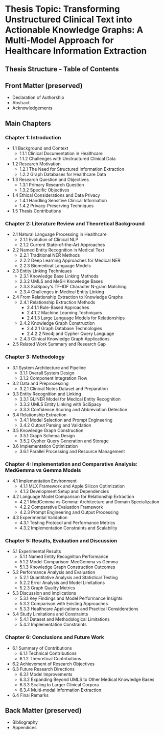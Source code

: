 # Thesis Topic: Transforming Unstructured Clinical Text into Actionable Knowledge Graphs: A Multi-Model Approach for Healthcare Information Extraction

## Thesis Structure - Table of Contents

## Front Matter (preserved)

- Declaration of Authorship
- Abstract  
- Acknowledgements

## Main Chapters

### Chapter 1: Introduction

- 1.1 Background and Context
  - 1.1.1 Clinical Documentation in Healthcare
  - 1.1.2 Challenges with Unstructured Clinical Data
- 1.2 Research Motivation
  - 1.2.1 The Need for Structured Information Extraction
  - 1.2.2 Graph Databases for Healthcare Data
- 1.3 Research Question and Objectives
  - 1.3.1 Primary Research Question
  - 1.3.2 Specific Objectives
- 1.4 Ethical Considerations and Data Privacy
  - 1.4.1 Handling Sensitive Clinical Information
  - 1.4.2 Privacy-Preserving Techniques
- 1.5 Thesis Contributions

### Chapter 2: Literature Review and Theoretical Background

- 2.1 Natural Language Processing in Healthcare
  - 2.1.1 Evolution of Clinical NLP
  - 2.1.2 Current State-of-the-Art Approaches
- 2.2 Named Entity Recognition in Medical Text
  - 2.2.1 Traditional NER Methods
  - 2.2.2 Deep Learning Approaches for Medical NER
  - 2.2.3 Biomedical Language Models
- 2.3 Entity Linking Techniques
  - 2.3.1 Knowledge Base Linking Methods
  - 2.3.2 UMLS and MeSH Knowledge Bases
  - 2.3.3 SciSpacy's TF-IDF Character N-gram Matching
  - 2.3.4 Challenges in Medical Entity Linking
- 2.4 From Relationship Extraction to Knowledge Graphs
  - 2.4.1 Relationship Extraction Methods
    - 2.4.1.1 Rule-Based Approaches
    - 2.4.1.2 Machine Learning Techniques
    - 2.4.1.3 Large Language Models for Relationships
  - 2.4.2 Knowledge Graph Construction
    - 2.4.2.1 Graph Database Technologies
    - 2.4.2.2 Neo4j and Cypher Query Language
  - 2.4.3 Clinical Knowledge Graph Applications
- 2.5 Related Work Summary and Research Gap

### Chapter 3: Methodology

- 3.1 System Architecture and Pipeline
  - 3.1.1 Overall System Design
  - 3.1.2 Component Integration Flow
- 3.2 Data and Preprocessing
  - 3.2.1 Clinical Notes Dataset and Preparation
- 3.3 Entity Recognition and Linking
  - 3.3.1 GLiNER Model for Medical Entity Recognition
  - 3.3.2 UMLS Entity Linking with SciSpacy
  - 3.3.3 Confidence Scoring and Abbreviation Detection
- 3.4 Relationship Extraction
  - 3.4.1 Model Selection and Prompt Engineering
  - 3.4.2 Output Parsing and Validation
- 3.5 Knowledge Graph Construction
  - 3.5.1 Graph Schema Design
  - 3.5.2 Cypher Query Generation and Storage
- 3.6 Implementation Optimization
  - 3.6.1 Parallel Processing and Resource Management

### Chapter 4: Implementation and Comparative Analysis: MedGemma vs Gemma Models

- 4.1 Implementation Environment
  - 4.1.1 MLX Framework and Apple Silicon Optimization
  - 4.1.2 Development Setup and Dependencies
- 4.2 Language Model Comparison for Relationship Extraction
  - 4.2.1 MedGemma vs Gemma: Architecture and Domain Specialization
  - 4.2.2 Comparative Evaluation Framework
  - 4.2.3 Prompt Engineering and Output Processing
- 4.3 Experimental Validation
  - 4.3.1 Testing Protocol and Performance Metrics
  - 4.3.2 Implementation Constraints and Scalability

### Chapter 5: Results, Evaluation and Discussion

- 5.1 Experimental Results
  - 5.1.1 Named Entity Recognition Performance
  - 5.1.2 Model Comparison: MedGemma vs Gemma
  - 5.1.3 Knowledge Graph Construction Outcomes
- 5.2 Performance Analysis and Evaluation
  - 5.2.1 Quantitative Analysis and Statistical Testing
  - 5.2.2 Error Analysis and Model Limitations
  - 5.2.3 Graph Quality Metrics
- 5.3 Discussion and Implications
  - 5.3.1 Key Findings and Model Performance Insights
  - 5.3.2 Comparison with Existing Approaches
  - 5.3.3 Healthcare Applications and Practical Considerations
- 5.4 Study Limitations and Constraints
  - 5.4.1 Dataset and Methodological Limitations
  - 5.4.2 Implementation Constraints

### Chapter 6: Conclusions and Future Work

- 6.1 Summary of Contributions
  - 6.1.1 Technical Contributions
  - 6.1.2 Theoretical Contributions
- 6.2 Achievement of Research Objectives
- 6.3 Future Research Directions
  - 6.3.1 Model Improvements
  - 6.3.2 Expanding Beyond UMLS to Other Medical Knowledge Bases
  - 6.3.3 Scaling to Larger Clinical Corpora
  - 6.3.4 Multi-modal Information Extraction
- 6.4 Final Remarks

## Back Matter (preserved)

- Bibliography
- Appendices
